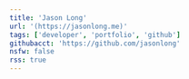```yaml
---
title: 'Jason Long'
url: '(https://jasonlong.me)'
tags: ['developer', 'portfolio', 'github']
githubacct: 'https://github.com/jasonlong'
nsfw: false
rss: true
---
```

